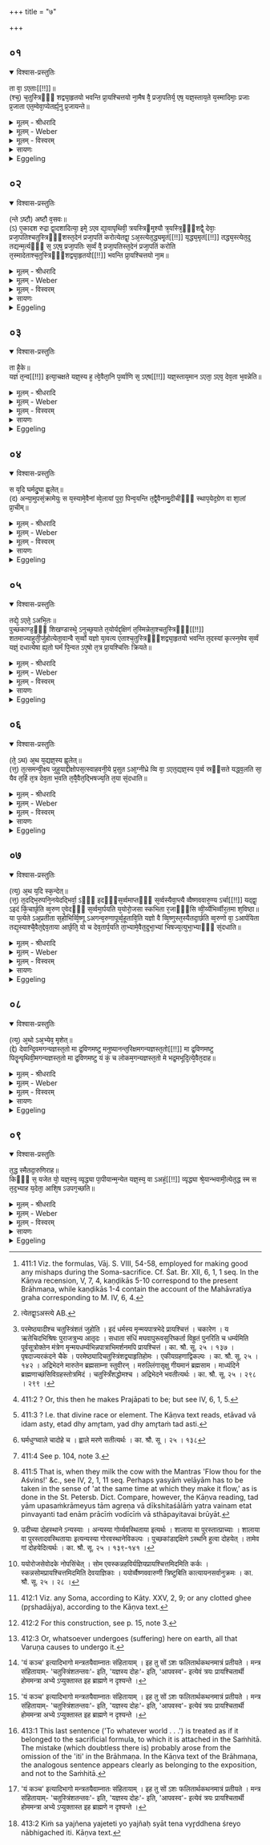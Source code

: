 +++
title = "७"

+++


## ०१


<details open><summary>विश्वास-प्रस्तुतिः</summary>

ता वा᳘ ऽएताः[[!!]]॥  
(श्च᳘) च᳘तुस्त्रिᳫँ᳭ शद्व्या᳘हृतयो भवन्ति प्रा᳘यश्चित्तयो ना᳘मैष वै᳘ प्रजा᳘पतिर्य᳘ एष᳘ यज्ञ᳘स्ताय᳘ते य᳘स्मादिमाः᳘ प्रजाः प्र᳘जाता एत᳘म्वेवा᳘प्येतर्ह्य᳘नु प्र᳘जायन्ते॥
</details>

<details><summary>मूलम् - श्रीधरादि</summary>

ता वा᳘ ऽएताः[[!!]]॥  
(श्च᳘) च᳘तुस्त्रिᳫँ᳭ शद्व्या᳘हृतयो भवन्ति प्रा᳘यश्चित्तयो ना᳘मैष वै᳘ प्रजा᳘पतिर्य᳘ एष᳘ यज्ञ᳘स्ताय᳘ते य᳘स्मादिमाः᳘ प्रजाः प्र᳘जाता एत᳘म्वेवा᳘प्येतर्ह्य᳘नु प्र᳘जायन्ते॥
</details>

<details><summary>मूलम् - Weber</summary>

ता वा᳘ एताः᳟॥  
च᳘तुस्त्रिंशद्व्या᳘हृतयो भवन्ति प्रा᳘यश्चित्तयो ना᳘मैष वै᳘ प्रजा᳘पतिर्य᳘ एष᳘ यज्ञ᳘स्ताय᳘ते य᳘स्मादिमाः᳘ प्रजाः प्र᳘जाता एत᳘म्वेवा᳘प्येतर्ह्य᳘नु प्र᳘जायन्ते॥
</details>

<details><summary>मूलम् - विस्वरम्</summary>

**अथ प्रायश्चित्तम् ।** 

ता वा ऽएताश्चतुस्त्रिंशद्व्याहृतयो भवन्ति- प्रायश्चित्तयो नाम । एष वै प्रजापतिः- य एष यज्ञस्तायते । यस्मादिमाः प्रजाः प्रजाताः । एतम्वेवाप्येतर्ह्यनु प्रजायन्ते ॥ १ ॥ 
</details>

<details><summary>सायणः</summary>

**ता वा एता** इति । ज्योतिष्टोमस्येदमखिलमारब्धं तत्र च मन्त्रपाठानुरोधेनातिग्राह्या विकृता अपि सत्र उक्ताः । तदनन्तरं मन्त्रानुरोधेन विषुवा ग्रहः महाव्रतीयो विवदास्यः । सत्रोत्थानं सोमप्रायश्चित्तानीत्येष ब्राह्मणक्रमः प्राप्नोति तत्र मन्त्रक्रममनादृत्यातिपर्यनुयोज्यत्वाच्च ज्योतिष्टोम एव पात्रविधोक्तावकाशवचनं चाधुना ऽपि ज्योतिष्टोम एव प्रायश्चित्तान्युच्यन्ते । तदर्थमुपक्रमते । 'ता वै एताः' मन्त्रसमाम्नाये "परमेष्ठ्यभिधीत" इत्यत्र "परमेष्ठिने स्वाहेति जुहुयात्" इत्यादि ब्राह्मणसहिते सिद्धाश्चतुस्त्रिंशद्व्याहृतयो भवन्ति । विभक्तिव्यवच्छिन्नाः परस्परं व्याह्रियन्ते पठ्यन्त इति व्याहृतयः परमेष्ठिने स्वाहेत्यादयः प्रायश्चित्तय इत्येवंनामिका यादृशमेव प्राप्तं नाशात् कर्म तादृशमेव प्रायश्चित्तम् उत्तरकालमपीत्येवं चेत्येते सञ्ज्ञायन्ते । आभिर्भेषज्यात्मिकाभिरिति प्रायश्चित्तस्य एतद्भैषज्यात्मकः प्रजापतिः ॥ १ ॥ 
</details>

<details><summary>Eggeling</summary>

1. Now, there are here thirty-four utterances, called expiations [^egg_953]. Prajāpati, forsooth, is that sacrifice which is performed here, and from which these creatures have been produced,--and in like manner are they produced therefrom even to this day.

[^egg_953]: 411:1 Viz. the formulas, Vāj. S. VIII, 54-58, employed for making good any mishaps during the Soma-sacrifice. Cf. Śat. Br. XII, 6, 1, 1 seq. In the Kāṇva recension, V, 7, 4, kaṇḍikās 5-10 correspond to the present Brāhmaṇa, while kaṇḍikās 1-4 contain the account of the Mahāvratīya graha corresponding to M. IV, 6, 4.
</details>


## ०२


<details open><summary>विश्वास-प्रस्तुतिः</summary>

(न्ते ऽष्टौ) अष्टौ व᳘सवः॥  
(ऽ) ए᳘कादश रुद्रा द्वा᳘दशादित्या᳘ इमे᳘ ऽएव द्या᳘वापृथिवी᳘ त्रयस्त्रिᳫम्᳘श्यौ त्र᳘यस्त्रि᳘ᳫं᳭शद्वै᳘ देवाः᳘ प्रजा᳘पतिश्चतुस्त्रिᳫँ᳭शस्त᳘देनं प्रजा᳘पतिं करोत्येतद्वा᳘ ऽअ᳘स्त्येत᳘द्ध्यमृ᳘तं[[!!]] य᳘द्ध्य᳘मृतं[[!!]] तद्ध्य᳘स्त्येत᳘दु तद्यन्म᳘र्त्यᳫँ᳭ स᳘ ऽएष᳘ प्रजा᳘पतिः स᳘र्व्वं वै᳘ प्रजा᳘पतिस्त᳘देनं प्रजा᳘पतिं करोति त᳘स्मादेताश्च᳘तुस्त्रिᳫँ᳭शद्व्या᳘हृतयो[[!!]] भवन्ति प्रा᳘यश्चित्तयो ना᳘म॥
</details>

<details><summary>मूलम् - श्रीधरादि</summary>

(न्ते ऽष्टौ) अष्टौ व᳘सवः॥  
(ऽ) ए᳘कादश रुद्रा द्वा᳘दशादित्या᳘ इमे᳘ ऽएव द्या᳘वापृथिवी᳘ त्रयस्त्रिᳫम्᳘श्यौ त्र᳘यस्त्रि᳘ᳫं᳭शद्वै᳘ देवाः᳘ प्रजा᳘पतिश्चतुस्त्रिᳫँ᳭शस्त᳘देनं प्रजा᳘पतिं करोत्येतद्वा᳘ ऽअ᳘स्त्येत᳘द्ध्यमृ᳘तं[[!!]] य᳘द्ध्य᳘मृतं[[!!]] तद्ध्य᳘स्त्येत᳘दु तद्यन्म᳘र्त्यᳫँ᳭ स᳘ ऽएष᳘ प्रजा᳘पतिः स᳘र्व्वं वै᳘ प्रजा᳘पतिस्त᳘देनं प्रजा᳘पतिं करोति त᳘स्मादेताश्च᳘तुस्त्रिᳫँ᳭शद्व्या᳘हृतयो[[!!]] भवन्ति प्रा᳘यश्चित्तयो ना᳘म॥
</details>

<details><summary>मूलम् - Weber</summary>

अष्टौ व᳘सवः॥  
ए᳘कादश रुद्रा द्वा᳘दशादित्या᳘ इमे᳘ एव द्या᳘वापृथिवी᳘ त्रयस्त्रिंॗश्यौ त्र᳘यस्त्रिंशद्वै᳘ देवाः᳘ प्रजा᳘पतिश्चतुस्त्रिंशस्त᳘देनम् प्रजा᳘पतिं करोत्येतद्वा᳘ अस्त्येतद्ध्य᳘मृतं यद्ध्य᳘मृ᳘तं तद्ध्य᳘स्त्येत᳘दु [^wbr_1] तद्यन्म᳘र्त्यᳫं स᳘ एष᳘ प्रजा᳘पतिः स᳘र्वं वै᳘ प्रजा᳘पतिस्त᳘देनम् प्रजा᳘पतिं करोति त᳘स्मादेताश्च᳘तुस्त्रिंशॗद्व्याहृतयो भवन्ति प्रा᳘यश्चित्तयो ना᳘म॥  

[^wbr_1]: त्येतद्वा᳘ऽअस्त्ये AB.
</details>

<details><summary>मूलम् - विस्वरम्</summary>

अष्टौ वसवः, एकादश रुद्राः, द्वादशादित्याः । इमे ऽएव द्यावापृथिवी त्रयस्त्रिंश्यो । त्रयस्त्रिंशद्वै देवाः, प्रजापतिश्चतुस्त्रिंशः । तदेनं प्रजापतिं करोति । एतद्वा ऽअस्ति, एतद्ध्यमृतम् । यद्ध्यमृतं तद्ध्यस्ति । एतदु तद्यन्मर्त्यम् । स एष प्रजापतिः । सर्वं वै प्रजापतिः । तदेनं प्रजापतिं करोति । तस्मादेताश्चतुस्त्रिंशद्व्याहृतयो भवन्ति- प्रायश्चित्तयो नाम ॥ २ ॥  
</details>

<details><summary>सायणः</summary>

**अष्टौ वसव** इति । (देविको याज्ञिकफलभूतः ।) 'वसवः' अग्न्यादय आरण्यके वक्ष्यन्ते । 'रुद्रा' आदित्या एकादश प्राणा आदित्या द्वादशमासारते अनुगृह्यन्ते द्यावापृथिव्योस्त्रिंशद्देवाः प्रजापतिसामान्यरूपास्त्रयस्त्रिंशद्वचनात् । तेनात्रेतिहाससिद्धा वरवादयो देवगणाः (प्रातःसवनादिनाजादि पृथिव्यादिस्थाना) ग्रहीतव्याः । शेषस्य देवजातस्य द्यावापृथिवीभ्यां परिग्रहात्तेन त्रयस्त्रिंशद्देवाः प्रजापतिसामान्यरूपास्त्रयस्त्रिंश एव सः अवि- (देवैश्चतुस्त्रिंशकाजः प्रजापतिः ।) ततः किं यद् 'एताश्चतुस्त्रिंशद् व्याहृतयो भवन्ति [^१_२१३] । तदेनं यज्ञमविकलमिवाधिदेविकं प्रजापतिं करोति तदनुकारेण च यजमानमेतद्वा अस्तीति पुनः सदात्मकतया वस्वादीनां यज्ञस्य व्याहृतीभावं प्रजापतित्वमापादयेदिति । एतद्वै व्याहृतियज्ञेव स्वादिरूपकमस्ति किमपि यदेतन्न तदन्यदित्यर्थः । कथम् ? 'एतद्ध्यमृतम्' अविनाश्यमूर्तमित्यर्थः । कथं वस्वादयस्तावत् प्राणपिण्डात्मकाः सङ्घातरूपास्तेषामात्मरूपं तावन्निरूपवारमेवामृतप्राणपिण्डापेक्षयामृताः । (पिण्ड एव चतुर्मर्त्य एवं यज्ञो ऽपि देवतामृता हविर्मर्त्यं व्याहृतिष्वपि देवता परमेष्ठ्यादिका अमृताः । स्वाहाकारप्रदानं हविर्मर्त्यं पश्वमृतागसमङ्गीकृत्याह-) **एतद्ध्यमृतमि**ति । ततः किमित्यत आह- यद्यमृतमस्ति न हि तत् कदाचिदपि नास्तीत्येवं तद्रूपं प्रतिपद्यते, तस्मान्नैत्या अमृतास्ति सच्छब्दपर्याया इत्यभिप्रायः । **एतदु तद्यन्मर्त्यमि**ति । तस्यैव व्याहृतियज्ञावस्थादे (?) र्मर्त्यांशेन यथोक्तेनासद्रूपतामाह- **यन्मर्त्यमि**ति । प्रसिद्धं लोके स्थूलं विनाशि तदप्येतद्देवतारूपं समाप्तम् ॥ २ ॥ 

[^१_२१३]: परमेष्ठ्यादीश्च चतुस्त्रिंशतं जुहोति । इदं धर्मस्य मृन्मयपात्रभेदे प्रायश्चित्तं । चकारेण । य ऋतेचिदभिश्रिषः पुराजत्रुभ्य आतृदः । सधाता संधिं मघवापुरूवसुरिष्कर्ता विह्रुतं पुनरिति च धर्म्यमिति पूर्वसूत्रोक्तेन मंत्रेण मृन्मयधर्म्यभिन्नपात्राभिमर्शनमपि प्रायश्चित्तं । का. श्रौ. सू. २५ । १३७ । पृषदाज्यरकंदने चैके । परमेष्ठ्यादिचतुस्त्रिंशद्व्याहृतिहोमः । एकीयग्रहणाद्विकल्पः । का. श्रौ. सू. २५ । १४२ । अद्रिभेदने मारुतेन ब्रह्मसाम्ना स्तुवीरन् । मरुल्लिंगासृक्षु गीयमानं ब्रह्मसाम । माध्यंदिने ब्राह्मणाच्छंसिविग्रहस्तोत्रमिदं । चतुस्त्रिँशद्धोमश्च । अद्रिभेदने भवतीत्यर्थः । का. श्रौ. सू. २५ । २९८ । २९९ । 
</details>

<details><summary>Eggeling</summary>

2. There are eight Vasus, eleven Rudras, twelve Ādityas; and these two, Heaven and Earth, are the (thirty-second and) thirty-third. And there are thirty-three gods, and Prajāpati is the thirty-fourth;--thus he makes him (the sacrificer, or Yajña) to be Prajāpati [^egg_954]: now that [^egg_955] is, for that is immortal, and what is immortal that is. But what is mortal that also is Prajāpati; for Prajāpati is everything: thus he makes him to be Prajāpati, and hence there are these thirty-four utterances, called expiations.

[^egg_954]: 411:2 ? Or, this then he makes Prajāpati to be; but see IV, 6, 1, 5.

[^egg_955]: 411:3 ? I.e. that divine race or element. The Kāṇva text reads, etāvad vā idam asty, etad dhy amr̥tam, yad dhy amr̥taṁ tad asti.
</details>


## ०३


<details open><summary>विश्वास-प्रस्तुतिः</summary>

ता है᳘के॥  
यज्ञं त᳘न्व[[!!]] इत्या᳘चक्षते यज्ञ᳘स्य ह᳘ त्वे᳘वैता᳘नि प᳘र्व्वाणि स᳘ ऽएष[[!!]] यज्ञ᳘स्ताय᳘मान ऽएता᳘ ऽएव᳘ देव᳘ता भ᳘वन्नेति॥
</details>

<details><summary>मूलम् - श्रीधरादि</summary>

ता है᳘के॥  
यज्ञं त᳘न्व[[!!]] इत्या᳘चक्षते यज्ञ᳘स्य ह᳘ त्वे᳘वैता᳘नि प᳘र्व्वाणि स᳘ ऽएष[[!!]] यज्ञ᳘स्ताय᳘मान ऽएता᳘ ऽएव᳘ देव᳘ता भ᳘वन्नेति॥
</details>

<details><summary>मूलम् - Weber</summary>

ता है᳘के॥  
यज्ञतन्व᳘ इत्या᳘चक्षते यज्ञ᳘स्य हॗ त्वेॗवैता᳘नि प᳘र्वाणि स᳘ एष᳘ यज्ञ᳘स्ताय᳘मान एता᳘ एव᳘ देव᳘ता भ᳘वन्नेति॥
</details>

<details><summary>मूलम् - विस्वरम्</summary>

ता हैके यज्ञं तन्व इत्याचक्षते । यज्ञस्य ह त्वेवैतानि पर्वाणि । स एष यज्ञस्तायमान एता एव देवता भवन्नेति ॥ ३ ॥ 
</details>

<details><summary>सायणः</summary>

(तत्त्वयज्ञस्य ते इतस्तस्मात्तच्च एव ता भिन्ना एव ता भिन्ना एव ता भिन्ना एव यज्ञस्यानैकस्यास्तत्वएते चेष) प्रजा एव इत्येकेषां मतम् । **यज्ञस्य ह त्वेवे**ति । देवतारूपाण्येव प्रत्येकं तानि सम प्तानि । यज्ञस्तु तत्र व्यासज्यवल्लोक एव परमेष्ठ्यादीनि च पर्वाणीत्यर्थः । **एता एव देवता** इति । परमेष्ठादिक अभिध्याता विरूपो यज्ञो भवन्नेति ॥ ३ ॥ 
</details>

<details><summary>Eggeling</summary>

3. Now some call these (formulas) the 'forms of the sacrifice;' but, indeed, they are rather the joints of the sacrifice: this same sacrifice, in being performed, is continually becoming those deities.
</details>


## ०४


<details open><summary>विश्वास-प्रस्तुतिः</summary>

स य᳘दि घर्मदु᳘घा ह्व᳘लेत्॥  
(द) अन्या᳘मुपसं᳘क्रामेयुः स य᳘स्यामे᳘वैनां व्वे᳘लायां पुरा᳘ पिन्व᳘यन्ति त᳘द्वै᳘वैनामु᳘दीचीᳫं᳭ स्थाप᳘येद᳘ग्रेण वा शा᳘लां प्रा᳘चीम्॥
</details>

<details><summary>मूलम् - श्रीधरादि</summary>

स य᳘दि घर्मदु᳘घा ह्व᳘लेत्॥  
(द) अन्या᳘मुपसं᳘क्रामेयुः स य᳘स्यामे᳘वैनां व्वे᳘लायां पुरा᳘ पिन्व᳘यन्ति त᳘द्वै᳘वैनामु᳘दीचीᳫं᳭ स्थाप᳘येद᳘ग्रेण वा शा᳘लां प्रा᳘चीम्॥
</details>

<details><summary>मूलम् - Weber</summary>

स य᳘दि घर्मदु᳘घा ह्व᳘लेत्॥  
अन्या᳘मुपसं᳘क्रामेयुः स य᳘स्यामेॗवैनं वे᳘लायाम् पुरा᳘ पिन्व᳘यन्ति त᳘द्वैॗवैनामु᳘दीचीᳫं स्थाप᳘येद᳘ग्रेण वा शा᳘लाम् प्रा᳘चीम्॥
</details>

<details><summary>मूलम् - विस्वरम्</summary>

सा यदि धर्मदुघा ह्वलेत्- अन्यामुपसंक्रामेयुः । स यस्यामेवैनां वेलायां पुरा पिन्वयन्ति- तदैवैनामुदीचीं स्थापयेत्, अग्रेण वा शालां प्राचीम् ॥ ४ ॥ 
</details>

<details><summary>सायणः</summary>

ननु च व्याहृतिकालो यज्ञ इत्येवं पूर्वमुपन्यस्तमधुना तु देवताफलं दर्शयति । व्याहृतिग्रहणेन व्याहृतिसम्बद्धा देवता होमद्रव्यं कर्त्तेत्वादि सर्वमाक्षिप्तम् । यथैव यज्ञस्यात्तस्योत्तरकालं मन्त्रादिकाङ्गं चिकित्सनीयम्, एवं भिषज्यमप्यन्तकर्म आसिकोसिकमेव कदाचित्कथंचिद् व्यवह्रियते । कदाचिद् व्याहृतिभिः कदाचिद्वो ऽनया कदाचिद् व्याहृतिभिश्चतुस्त्रिंशतिमाज्याहुतीति । सा यदि धर्मप्रवर्ग्यार्थं पयो दुग्धे या धेनुः सा धर्मदुघा "दुहः कब्घश्च"- (पा० सू० ३ । २ । ७० ।) इति हकारस्य घकारः । 'ह्वलेद्' [^१_२१४] विनश्येद्व्याद्ध्यादिना न वा गृहीता तथापि सा धर्मधुग्भवेदित्युच्यते । ततो ऽन्यां घर्मदुघामुपसंक्रामेयुः । अथ नान्या घर्मघुग्यतरतत्कथं तामुपगच्छेयुः । यस्यामेव वेलायां तस्मिन्नेव प्रदेशे गार्हपत्यस्य दक्षिणतो होतुः सन्दर्शने पुरा (अविनष्टा पूर्वापित्वं यन्निति सेवनार्था बहुदुग्धमालदुहमाम्नावन्ती ?) प्रयुञ्जते दोहयन्ति तद्वा तच्छब्दात् सप्तभ्या लुक् तस्यामेकविधवेलायामेनामन्यां गामुदीचीं तथावस्थिते किं कुर्यादित्यत आह ॥ ४ ॥ 

[^१_२१४]: घर्मधुग्घ्वाले चादोहे च । ह्वाले मरणे सतीत्यर्थः । का. श्रौ. सू । २५ । १३८ 
</details>

<details><summary>Eggeling</summary>

4. Now should the cow, which supplies the gharma [^egg_956], fail (to give milk), let them go to another; and at the same place where they otherwise make that gharma (milk) flow [^egg_957], let them place her with her

[^egg_956]: 411:4 See p. 104, note 3.

[^egg_957]: 411:5 That is, when they milk the cow with the Mantras 'Flow thou  for the Aśvins!' &c., see IV, 2, 1, 11 seq. Perhaps yasyāṁ velāyām has to be taken in the sense of 'at the same time at which they make it flow,' as is done in the St. Petersb. Dict. Compare, however, the Kāṇva reading, tad yām upasaṁkrāmeyus tām agreṇa vā dīkshitaśālāṁ yatra vainam etat pinvayanti tad enām prācīṁ vodīcīṁ vā sthāpayitavai brūyāt.

head towards the north, or in front of the hall with her face to the east.
</details>


## ०५


<details open><summary>विश्वास-प्रस्तुतिः</summary>

तद्ये᳘ ऽएते᳘ ऽअभि᳘तः॥  
पुच्छकाण्ड᳘ᳫँ᳭ शिखण्डास्थे᳘ ऽनुच्छ᳘याते त᳘योर्यद्द᳘क्षिणं त᳘स्मिन्नेता᳘श्चतुस्त्रिᳫँ᳘[[!!]] शतमाज्याहुती᳘र्जुहोत्येता᳘वान्वै स᳘र्व्वो यज्ञो या᳘वत्य एताश्च᳘तुस्त्रिᳫं᳭शद्व्या᳘हृतयो भवन्ति त᳘दस्यां कृत्स्न᳘मेव स᳘र्व्वं यज्ञं᳘ दधात्येषा ह्य᳘तो घर्मं पि᳘न्वत ऽए᳘षो त᳘त्र प्रा᳘यश्चित्तिः क्रियते॥
</details>

<details><summary>मूलम् - श्रीधरादि</summary>

तद्ये᳘ ऽएते᳘ ऽअभि᳘तः॥  
पुच्छकाण्ड᳘ᳫँ᳭ शिखण्डास्थे᳘ ऽनुच्छ᳘याते त᳘योर्यद्द᳘क्षिणं त᳘स्मिन्नेता᳘श्चतुस्त्रिᳫँ᳘[[!!]] शतमाज्याहुती᳘र्जुहोत्येता᳘वान्वै स᳘र्व्वो यज्ञो या᳘वत्य एताश्च᳘तुस्त्रिᳫं᳭शद्व्या᳘हृतयो भवन्ति त᳘दस्यां कृत्स्न᳘मेव स᳘र्व्वं यज्ञं᳘ दधात्येषा ह्य᳘तो घर्मं पि᳘न्वत ऽए᳘षो त᳘त्र प्रा᳘यश्चित्तिः क्रियते॥
</details>

<details><summary>मूलम् - Weber</summary>

तद्ये᳘ एते᳘ अभि᳘तः॥  
पुछकाण्डं᳘ शिखण्डास्थे᳘ उछ᳘याते त᳘योर्यद्द᳘क्षिणं त᳘स्मिन्नेताश्च᳘तुस्त्रिंशतमाज्याहुती᳘र्जुहोत्येता᳘वान्वै स᳘र्वो यज्ञो या᳘वत्य एताश्च᳘तुस्त्रिंशद्व्या᳘हृतयो भवन्ति त᳘दस्यां कृत्स्न᳘मेव स᳘र्वं यज्ञं᳘ दधात्येषा ह्य᳘तो घर्मम् पि᳘न्वत एॗषो त᳘त्र प्रा᳘यश्चित्तिः क्रियते॥
</details>

<details><summary>मूलम् - विस्वरम्</summary>

तद् ये ऽएते ऽअभितः पुच्छकाण्डं शिखण्डास्थे ऽअनुच्छयाते- तयोर्यद्दक्षिणं- तस्मिन्नेताश्चतुस्त्रिंशतमाज्याहुतीर्जुहोति । एतावान्वै सर्वो यज्ञे- यावत्य एताश्चतुस्त्रिंशद्व्याहृतयो भवन्ति । तदस्यां कृत्स्नमेव सर्वं यज्ञं दधाति । एषा ह्यतो घर्मं पिन्वते एषो तत्र प्रायश्चित्तिः क्रियते ॥ ५ ॥ 
</details>

<details><summary>सायणः</summary>

**तद्ये ऽएते** इति । तस्या ये एते पुच्छकाण्डस्य [^१_२१५] पार्श्वतः उच्चैः स्थिते शिखण्डेइवास्थिनी शिखण्डास्थे । अस्थिशब्दस्य "छन्दस्यपि दृश्यते"- (पा० सू० ७ । १ । ७६) इत्यनङि कृते "अनसन्तान्नपुंसकाच्छन्दसि"- (पा० सू० ५ । ४ । १०३) इति समासान्तः । तयोरस्थि यद्दक्षिणं तस्मिन्नेताः परमेष्ठ्यादिरेवोप संहारात् । ततश्चैवं विज्ञायते । **तस्मिन्नेता** इति । एताः व्याहृतिनामकाः आहुतीर्जुहोति' इति । 'एतावान्वै सर्वो यज्ञः' इत्यभिधीयते । एवं चतुस्त्रिंशदवस्थाविशेषा य इमे एतेच परमेष्ठ्यादिकालका इत्यभिप्रायः । **तदस्यामि**ति । (परमेष्ठ्यादयस्तत् कथं चाहुतिस्तत्रैवावतिष्ठते इत्यभिप्रायः ।) **कृत्स्नमि**ति । कल्प्यते सर्वमित्यग्निष्टोमादिभेदभिन्नं किमर्थं पुनरस्यां 'यज्ञं' 'दधाति' इत्यत आह- 'एषा' ह्यभिनवा धेनुरन्तर्धृतं 'घर्मं' प्रवर्ग्यसाधनं पयः 'पिन्वते' दुग्धे तच्च यज्ञस्य शिरः शिरसः सकलस्य स्त्रीसारो यदि वा अस्याः सकलोपयोगो भवतीति । ततो ऽस्याः सुत्यायांघृतधर्मप्रादुर्भावो युज्यते नान्यथेति शेषेणेव 'तत्र प्रायश्चित्तिः' 'क्रियते' यदि धर्मदुघा ह्वलेदित्युपसंहारः ॥ ५ ॥ 

[^१_२१५]: उदीच्या दोहस्थाने ऽन्यस्याः । अन्यस्या गोर्व्यवस्थिताया इत्यर्थः । शालाया वा पुरस्तात्प्राच्याः । शालाया वा पुरस्तादवस्थितायाः इत्यन्यस्या गोरवस्थानेविकल्पः । पुच्छकांडाद्दक्षिणे ऽस्थनि हुत्वा दोहयेत् । तामेव गां दोहयेदित्यर्थः । का. श्रौ. सू. २५ । १३९-१४१ । 
</details>

<details><summary>Eggeling</summary>

5. And that which is the right one of the two bones with hair-tufts which protrude on both sides of her tail-bone,--thereon he offers those thirty-four oblations of ghee; for as much as are those thirty-four utterances, so much is the sacrifice: thus he lays the whole sacrifice entirely into her; for therefrom she lets the gharma (milk) flow, and this is the atonement therefore.
</details>


## ०६


<details open><summary>विश्वास-प्रस्तुतिः</summary>

(ते᳘ ऽथ) अ᳘थ य᳘द्यज्ञ᳘स्य ह्व᳘लेत्॥  
(त्त᳘) त᳘त्समन्वी᳘क्ष्य जुहुयाद्दीक्षोपस᳘त्स्वाहवनी᳘ये प्र᳘सुत ऽआ᳘ग्नीध्रे व्वि वा᳘ ऽएत᳘द्यज्ञ᳘स्य प᳘र्व्व स्रᳫंसते यद्ध्व᳘लति सा᳘ यैव त᳘र्हि त᳘त्र देव᳘ता भ᳘वति त᳘यै᳘वैत᳘द्भिषज्य᳘ति त᳘या सं᳘दधाति॥
</details>

<details><summary>मूलम् - श्रीधरादि</summary>

(ते᳘ ऽथ) अ᳘थ य᳘द्यज्ञ᳘स्य ह्व᳘लेत्॥  
(त्त᳘) त᳘त्समन्वी᳘क्ष्य जुहुयाद्दीक्षोपस᳘त्स्वाहवनी᳘ये प्र᳘सुत ऽआ᳘ग्नीध्रे व्वि वा᳘ ऽएत᳘द्यज्ञ᳘स्य प᳘र्व्व स्रᳫंसते यद्ध्व᳘लति सा᳘ यैव त᳘र्हि त᳘त्र देव᳘ता भ᳘वति त᳘यै᳘वैत᳘द्भिषज्य᳘ति त᳘या सं᳘दधाति॥
</details>

<details><summary>मूलम् - Weber</summary>

अ᳘थ य᳘द्यज्ञ᳘स्य ह्व᳘लेत्॥  
त᳘त्समन्वी᳘क्ष्य जुहुयाद्दीक्षोपस᳘त्स्वाहवनी᳘ये प्र᳘सुत आ᳘ग्नीध्रे वि वा᳘ एत᳘द्यज्ञ᳘स्य प᳘र्व स्र्ंसते यद्ध्व᳘लति साॗ यैव त᳘र्हि त᳘त्र देव᳘ता भ᳘वति त᳘यैॗवैत᳘द्भिषज्य᳘ति त᳘या सं᳘दधाति॥
</details>

<details><summary>मूलम् - विस्वरम्</summary>

अथ यद्यज्ञस्य ह्वलेत्- तत् समन्वीक्ष्य जुहुयात्- दीक्षोपसत्सु, आहवनीये प्रसुत ऽआग्नीध्रे । विवा ऽएतद्यज्ञस्य पर्व स्रंसते- यदूध्वलति । सा यैव तर्हि तत्र देवता भवति- तयैवैतद्भिषज्यति- तया सन्दधाति ॥ ६ ॥ 
</details>

<details><summary>सायणः</summary>

**अथ यदि**ति । अन्यदपि क्वचित् सोमस्य विनश्येत् तत् तत्सम्यगनुदृश्य या देवता तस्यै परमेष्ठ्यादिकायै एकामाज्याहुतिं हुत्वा ब्रह्मा सकृद्वृहीतां जुहुयात् । 'दीक्षोपसत्सु' च वर्त्तमानासु 'आहवनीयस्य' शालाद्वार्यवद् 'जुहुयात्' । प्रसुते तु सुत्यायां यदि ह्वले कृत आग्नीध्रीये जुहुयात् । (आज्याहुत्योरभिधानाच्छालायामनुपक्रान्त एव क्रान्तौ गृह एवाहवनीये होतव्यतायै वैतद् भिषज्याहुत्यां तृप्तये इत्यभिप्रायः।) अथ यास्ता उक्ताहुतय इति । चतुर्गृहीतमित्यादयः प्रायश्चित्तयस्ताभिः सह किमासां भिषज्यतीति कार्यसाम्याद्विकल्पः । आहोस्वित् समुच्चयः ? भिन्नाङ्गवर्त्तित्वात् समुच्चयः । सत्यपि भैषज्ये सामान्ये ऋग्वेदाद्यंशस्ताभिर्भिषज्यति । (यागाद्यंशभाव्याभाव्यशस्त्याभिस्ततश्चावर्त्तेरकार्ये नानात्वात्समुच्चयः ।) तद्यथैकस्मिन्नेव कार्ये वातपित्तादिभेषजानामभिन्नदेशानामप्यवान्तरकार्यभेदानामवधयो न विकल्प एवमिहापि द्रष्टव्यम् । तथा च दर्शयत्युभयं ह्येतत् कर्माध्वरकर्म चेति तत्रैव तत्रापि सन्धाने च क्षुद्रात्रभयं ह्येतत् कर्म ऋग्वेदादिकं चेत्येवं सति यत्र विशेषतो नादिष्टं प्रायश्चित्तं तत्र कालाहुतिं हुत्वा वेदाहुतिं ब्रह्मा जुहुयात् । आदिष्टे तु प्रायश्चित्ते कालाहुतयस्तस्य च पात्रक्रमेण क्रिया एवमष्टावपि कालाहुतिं जप्त्वा यथोक्तां प्रायश्चित्तिं कुर्यात् ॥ ६ ॥ 
</details>

<details><summary>Eggeling</summary>

6. And if any part of the sacrifice were to fail, let him make an oblation with regard thereto on the Āhavanīya during the consecration and the Upasads, and on the Āgnīdhra during the Soma feast--for whatever point of the sacrifice fails, that breaks--and whichever then is the deity in that (special offering), through that one he heals it, through that he puts it together again.
</details>


## ०७


<details open><summary>विश्वास-प्रस्तुतिः</summary>

(त्य᳘) अ᳘थ य᳘दि स्क᳘न्देत्॥  
(त्त᳘) त᳘दद्भि᳘रुपनि᳘नयेदद्भिर्वा᳘ ऽᳫँ᳭ इदᳫँ᳭स᳘र्व्वमाप्तᳫँ᳭ स᳘र्व्वस्यैवा᳘प्त्यै व्वैष्णववारु᳘ण्य ऽर्चा[[!!]] यद्द्वा᳘ ऽइदं किं᳘चार्छ᳘ति व्व᳘रुण ए᳘वेदᳫँ᳭ स᳘र्व्वमा᳘र्पयति य᳘योरो᳘जसा स्कभिता र᳘जाᳫँ᳭सि व्वी᳘र्य्येभिर्व्वीर᳘तमा श᳘विष्ठा॥ या प᳘त्येते ऽअ᳘प्रतीता स᳘होभिर्व्वि᳘ष्णू ऽअगन्व᳘रुणापूर्व्व᳘हूतावि᳘ति यज्ञो वै व्वि᳘ष्णुस्त᳘स्यैतदा᳘र्छति व्व᳘रुणो वा᳘ ऽआर्पयिता तद्य᳘स्याश्चै᳘वैत᳘द्देव᳘ताया आर्छ᳘ति᳘ यो च देव᳘तार्प᳘यति ता᳘भ्यामे᳘वैत᳘दुभा᳘भ्यां भिषज्य᳘त्युभा᳘भ्याᳫँ᳭ सं᳘दधाति॥
</details>

<details><summary>मूलम् - श्रीधरादि</summary>

(त्य᳘) अ᳘थ य᳘दि स्क᳘न्देत्॥  
(त्त᳘) त᳘दद्भि᳘रुपनि᳘नयेदद्भिर्वा᳘ ऽᳫँ᳭ इदᳫँ᳭स᳘र्व्वमाप्तᳫँ᳭ स᳘र्व्वस्यैवा᳘प्त्यै व्वैष्णववारु᳘ण्य ऽर्चा[[!!]] यद्द्वा᳘ ऽइदं किं᳘चार्छ᳘ति व्व᳘रुण ए᳘वेदᳫँ᳭ स᳘र्व्वमा᳘र्पयति य᳘योरो᳘जसा स्कभिता र᳘जाᳫँ᳭सि व्वी᳘र्य्येभिर्व्वीर᳘तमा श᳘विष्ठा॥ या प᳘त्येते ऽअ᳘प्रतीता स᳘होभिर्व्वि᳘ष्णू ऽअगन्व᳘रुणापूर्व्व᳘हूतावि᳘ति यज्ञो वै व्वि᳘ष्णुस्त᳘स्यैतदा᳘र्छति व्व᳘रुणो वा᳘ ऽआर्पयिता तद्य᳘स्याश्चै᳘वैत᳘द्देव᳘ताया आर्छ᳘ति᳘ यो च देव᳘तार्प᳘यति ता᳘भ्यामे᳘वैत᳘दुभा᳘भ्यां भिषज्य᳘त्युभा᳘भ्याᳫँ᳭ सं᳘दधाति॥
</details>

<details><summary>मूलम् - Weber</summary>

अ᳘थ य᳘दि स्क᳘न्देत्॥  
त᳘दद्भि᳘रुपनि᳘नयेदद्भिर्वा᳘ इदᳫं स᳘र्वमाप्तᳫं स᳘र्वस्यैवा᳘प्त्यै वैष्णववारुण्य᳘र्चा यद्वा᳘ इदं किं᳘ चार्छ᳘ति व᳘रुण एॗवेदᳫं स᳘र्वमा᳘र्पयति य᳘योरो᳘जसा स्कभिता र᳘जांसि वीॗर्येभिर्वीर᳘तमा श᳘विष्ठा या प᳘त्येते अ᳘प्रतीता स᳘होभिर्वि᳘ष्णू अगन्व᳘रुणा पूर्व᳘हूतावि᳘ति यज्ञो वै वि᳘ष्णुस्त᳘स्यैतदा᳘र्छति व᳘रुणो वा᳘ आर्पयिता तद्य᳘स्याश्चैॗवैत᳘द्देव᳘ताया आर्छ᳘तिॗ यो च देव᳘तार्प᳘यति ता᳘भ्यामॗवैत᳘दुभा᳘भ्याम् भिषज्य᳘त्युभा᳘भ्याᳫं सं᳘दधाति॥
</details>

<details><summary>मूलम् - विस्वरम्</summary>

अथ यदि स्कन्देत्- तदद्भिरुपनिनयेत् । अद्भिर्वा ऽइदं सर्वमाप्तम् । सर्वस्यैवाप्त्यै। वैष्णववारुण्य ऽर्चा । यद्वा ऽइदं किं चार्च्छति- वरुण एवेदं सर्वमार्पयति । **"ययोरोजसा स्कभिता रजांसि वीर्येभिर्वीरतमा शविष्ठा । या पत्येते ऽअप्रतीता सहोभिः, विष्णू ऽअगन्वरुणा पूर्वहूतौ"**- (वा. सं. ८ । ५९) इति । यज्ञो वै विष्णुः । तस्यैतदार्च्छति । वरुणो वा ऽआर्पयिता तद् यस्याश्चैवैतद्देवताया ऽआर्छति, यो च देवतार्पयति- ताभ्यामेवैतदुभाभ्यां भिषज्यति, उभाभ्यां सन्दधाति ॥ ७ ॥ 
</details>

<details><summary>सायणः</summary>

**अथ यदी**ति । यज्ञस्येति वर्त्तते येन सम्बन्धी सोमो ऽभिषुतः 'स्कन्देत्' तत एव सोम इति न तावदाज्यादिपतन एतत्प्रायश्चित्तं पतिते ऽपि तस्मिन्यज्ञस्य वैगुण्याभावात्तथैष्टिकश्च यदा स्कन्देत्तत्रापि प्राकृतस्यैव प्रायश्चित्तस्य भावात् । अनभिषुते सोमे स्कन्ने पुनर्गृहीतुं शक्यत्वाद्गृहीते च तस्मिन् वैगुण्याभावादभिषुतस्तु यः स्कन्दति तत्रावश्यं कियांश्चिदंशः प्रत्याहरणीयो भवति तन्न्यूनः सोमो भवतीति वैगुण्यात्तत्रैव युक्तं प्रायश्चित्तेन [^१_२१६] । यदि सोमस्य रसः किञ्चित्स्कन्देत्तदद्भिरुपसिञ्चेत । वैष्णवी चासौ वारुणीत्येतया वैष्णववारुण्या क्रयाय द्वै । इदं किञ्चिल्लोके चार्छति । "ऋगतौ"- (धा. पा. १६ । प.) इत्येष आङ्पूर्वो विनाशे वर्त्तते । तस्य च ऋच्छादेशः । यत् किञ्चिन्नश्यति सर्वमिदं वरुण एव 'अर्पयति' विनाशयति, तस्यैवर्त्तेर्णिचि पुगागमः "ययोरोजसेति" एतया ऋचा यत्र वा 'देवता' 'अर्पयति' यस्माच्च विमृशति 'ताभ्यामुभाभ्यां' । 'भिषज्यति' तस्य कृत्स्नस्य ताभ्यामनुदेशादित्यभिप्रायः ॥ ७ ॥ 

[^१_२१६]: ययोरोजसेवोदके नोपसिंचेत् । सोम एवस्कन्नहविर्यज्ञियप्रायश्चित्तमिदमिति कर्कः । स्कन्नसोमप्रायश्चित्तमिदमिति देवयाज्ञिकाः । ययोर्व्वैष्णववारुणी त्रिष्टुबिति कात्यायनसर्वानुक्रमः । का. श्रौ. सू. २५ । २८ । 
</details>

<details><summary>Eggeling</summary>

7. And if anything [^egg_958] be spilt, let him pour water thereon--everything here being pervaded (or obtained) by water--for the obtainment of everything [^egg_959]; with a verse to Vishṇu and Varuṇa,--for whatsoever distress one undergoes here on earth, all that Varuṇa inflicts [^egg_960],--(Vāj. S. VIII, 59; Atharva-veda VII, 25, 1),

[^egg_958]: 412:1 Viz. any Soma, according to Kāty. XXV, 2, 9; or any clotted ghee (pr̥shadājya), according to the Kāṇva text.

[^egg_959]: 412:2 For this construction, see p. 15, note 3.

[^egg_960]: 412:3 Or, whatsoever undergoes (suffering) here on earth, all that Varuṇa causes to undergo it.

 'They by whose vigour the spheres were propped up, who are in strength the strongest and mightiest; who sway with powers unresisted, to Vishṇu and Varuṇa hath it gone at the morning prayer!' For Vishṇu is the sacrifice, and it is that (sacrifice) of his which now undergoes distress; and Varuṇa is the inflicter: thus by both these deities--that whose (sacrifice) undergoes distress, and that which inflicts it--he heals (the joint of the sacrifice), by both he puts it together.
</details>


## ०८


<details open><summary>विश्वास-प्रस्तुतिः</summary>

(त्य᳘) अ᳘थो ऽअ᳘भ्येव᳘ मृशेत्॥  
(द्दे) देवान्दि᳘वमगन्यज्ञस्त᳘तो मा द्र᳘विणमष्टु मनुष्यानन्त᳘रिक्षमगन्यज्ञस्त᳘तो[[!!]] मा द्र᳘विणमष्टु पितॄ᳘न्पृथिवी᳘मगन्यज्ञस्त᳘तो मा द्र᳘विणमष्टु यं कं᳘ च लोकम᳘गन्यज्ञस्त᳘तो मे भद्र᳘मभूदि᳘त्ये᳘वैत᳘दाह॥
</details>

<details><summary>मूलम् - श्रीधरादि</summary>

(त्य᳘) अ᳘थो ऽअ᳘भ्येव᳘ मृशेत्॥  
(द्दे) देवान्दि᳘वमगन्यज्ञस्त᳘तो मा द्र᳘विणमष्टु मनुष्यानन्त᳘रिक्षमगन्यज्ञस्त᳘तो[[!!]] मा द्र᳘विणमष्टु पितॄ᳘न्पृथिवी᳘मगन्यज्ञस्त᳘तो मा द्र᳘विणमष्टु यं [^१_२१७] कं᳘ च लोकम᳘गन्यज्ञस्त᳘तो मे भद्र᳘मभूदि᳘त्ये᳘वैत᳘दाह॥

[^१_२१७]: 'यं कञ्च' इत्यादिभागो मन्त्रतयैवाम्नातः संहितायाम् । इह तु सों ऽशः फलितार्थकथनमात्रं प्रतीयते । मन्त्र संहितायाम्- 'चतुस्त्रिंशतन्तवः'- इति, 'यज्ञस्य दोहः'- इति, 'आपवस्व'- इत्येवं त्रयः प्रायश्चितार्थी होममन्त्रा अभ्ये ऽप्युक्तास्त इह ब्राह्मणे न दृश्यन्ते । 
</details>

<details><summary>मूलम् - Weber</summary>

अ᳘थो अॗभ्येव᳘ मृशेत्॥  
देवान्दि᳘वमगन्यज्ञस्त᳘तो मा द्र᳘विणमष्टु मनुॗष्यानन्त᳘रिक्षमगन्यज्ञस्त᳘तो मा द्र᳘विणमष्टु पितॄ᳘न्पृथिवी᳘मगन्यज्ञस्त᳘तो मा द्र᳘विणमष्टु यं कं᳘ च लोकम᳘गन्यज्ञस्त᳘तो मे भद्र᳘मभूदि᳘त्येॗवैत᳘दाह॥
</details>

<details><summary>मूलम् - विस्वरम्</summary>

अथो ऽअभ्येव मृशेत्- **"देवान्दिवमगन्यज्ञः ततो मा द्रविणमष्टु, मनुष्यानन्तरिक्षमगन्यज्ञः ततो मा द्रविणमष्टु, पितॄन्पृथिवीमगन्यज्ञः ततो मा द्रविणमष्टुयं कं च लोकमगन्यज्ञः । ततो मे भद्रमभूत्"** (वा. सं. ८ । ६०) इत्येवैतदाह ॥ ८ ॥ 
</details>

<details><summary>सायणः</summary>

**अथो अभ्येव मृशेदि**ति । देवस्कन्नं [^१_२१७] सोमं नाद्भिरुपनिनयेत् । कालाहुतिभिश्चैतत्समुच्चीयते । भिन्नांशवर्त्तित्वादध्वर्युश्चेदं कुर्यात् । समाख्यानात् । कालाहुतिमात्रब्राह्मणश्रवणात् ॥ ८ ॥ 

[^१_२१७]: देवान् दिवमगन्निति सोमे । सोमे स्कन्नहविर्यज्ञियप्रायश्चित्तमिदमिति कर्कः । का. श्रौ. सू. २५ । २७ । 
</details>

<details><summary>Eggeling</summary>

8. And let him then touch (the spilt material) with (Vāj. S. VIII, 60), 'To the gods, to the sky hath the sacrifice gone: may wealth thence accrue to me! to the men, to the air hath the sacrifice gone: may wealth thence accrue to me! to the Fathers, to the earth hath the sacrifice gone: may wealth thence accrue to me!'--'To whatever world the sacrifice has gone, thence happiness has come to me [^egg_961]!' this is what he thereby means to say.

[^egg_961]: 413:1 This last sentence ('To whatever world . . .') is treated as if it belonged to the sacrificial formula, to which it is attached in the Saṁhitā. The mistake (which doubtless there is) probably arose from the omission of the 'iti' in the Brāhmaṇa. In the Kāṇva text of the Brāhmaṇa, the analogous sentence appears clearly as belonging to the exposition, and not to the Saṁhitā.
</details>


## ०९


<details open><summary>विश्वास-प्रस्तुतिः</summary>

त᳘द्ध स्मैतदा᳘रुणिराह॥  
किᳫं᳭ स᳘ यजेत यो᳘ यज्ञ᳘स्य᳘ व्यृद्ध्या पा᳘पीयान्म᳘न्येत यज्ञ᳘स्य᳘ वा ऽअहं᳘[[!!]] व्यृद्ध्या श्रे᳘यान्भवामी᳘त्येत᳘द्ध स्म स त᳘द᳘भ्याह य᳘देता᳘ आशि᳘ष ऽउपग᳘च्छति॥
</details>

<details><summary>मूलम् - श्रीधरादि</summary>

त᳘द्ध स्मैतदा᳘रुणिराह॥  
किᳫं᳭ स᳘ यजेत यो᳘ यज्ञ᳘स्य᳘ व्यृद्ध्या पा᳘पीयान्म᳘न्येत यज्ञ᳘स्य᳘ वा ऽअहं᳘[[!!]] व्यृद्ध्या श्रे᳘यान्भवामी᳘त्येत᳘द्ध स्म स त᳘द᳘भ्याह य᳘देता᳘ आशि᳘ष ऽउपग᳘च्छति॥
</details>

<details><summary>मूलम् - Weber</summary>

त᳘द्ध स्मैतदा᳘रुणिराह॥  
किᳫं स᳘ यजेत यो᳘ यज्ञ᳘स्य व्यृद्ध्या पा᳘पीयान्म᳘न्येत यज्ञ᳘स्य वा᳘ अॗहं व्यृद्ध्या श्रे᳘यान्भवामी᳘त्येत᳘द्ध स्म स त᳘दॗभ्याह य᳘देता᳘ आशि᳘ष उपग᳘छति॥
</details>

<details><summary>मूलम् - विस्वरम्</summary>

तद्ध स्मैतदारुणिराह- किं स यजेत- यो यज्ञस्य व्यृद्ध्या पापीयान्मन्येत । यज्ञस्य वा ऽअहं व्यृद्ध्या श्रेयान्भवामीत्येतद्ध स्म स तदभ्याह- यदेता आशिष उपगच्छति ॥ ९ ॥ 

**इति प्रायश्चित्तम् ।** 
</details>

<details><summary>सायणः</summary>

**तद्ध स्मैतदि**ति । या एता आशिषस्ततो मा द्रविणमष्ट्वित्यादयः । एवं तु स्कन्दनविशेषात्स (नभ्यनन सर्वस्माद्गृह्यते न लिङ्गक्रमात्) प्राप्तं यज्ञस्य [^१_२१७] दोह इत्यस्य वाचनं दर्शयति पूर्वासु कालाहुतिषु ॥ ९ ॥ 

[^१_२१७]: सोमेज्योपपाते चैकैकांयथाकालँ हुत्वा यज्ञस्वदोह इति व्वाचयति । अत्र कर्कः । सोमेज्यायामुपपातः सोमेज्योपपात इति समास इति । तेन न सोमयागोपपातः । इति फलितं । चतुस्त्रिंशद्धोमो ऽप्यर्युकर्तृकः । एकैकहोममेवांगीकृत्य कालाहुतिहोमस्तु ब्रह्म कर्तुकं इति कर्कः । आग्नीध्रीये सुत्यासु । सुत्यासु वर्तमानासु कालाहुतिराग्नीध्रीये इत्यर्थः । का. श्रौ. सू. २५ । १४३ । १४४ ।
 
इति श्रीहरिस्वामिनः कृतौ माध्यन्दिनीयशतपथब्राह्मणभाष्ये चतुर्थकाण्डे पञ्चमे ऽध्याये सप्तमं ब्राह्मणम् ॥ ४-७ ॥ 
</details>

<details><summary>Eggeling</summary>

9. Here now Āruṇi said, 'Why should he sacrifice who would think himself the worse for a miscarriage of the sacrifice? I, for one, am the better for a miscarriage of the sacrifice [^egg_962]!' This, then, he said with reference to the adoption of those benedictions.

[^egg_962]: 413:2 Kiṁ sa yajñena yajeteti yo yajñaḥ syāt tena vyr̥ddhena śreyo nābhigached iti. Kāṇva text.
</details>

